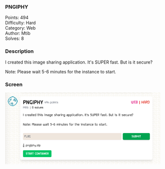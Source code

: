 ### PNGIPHY

Points: 494 \
Difficulty: Hard \
Category: Web \
Author: Mtib \
Solves: 8

### Description

I created this image sharing application. It's SUPER fast. But is it secure?

Note: Please wait 5-6 minutes for the instance to start.

### Screen

![](img/task.png)
